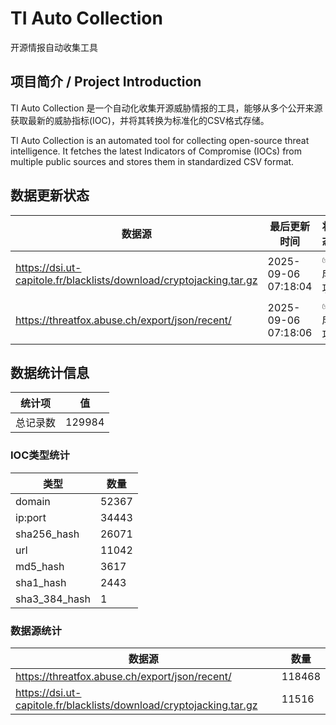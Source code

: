 # TI Auto Collection

 开源情报自动收集工具

## 项目简介 / Project Introduction

TI Auto Collection 是一个自动化收集开源威胁情报的工具，能够从多个公开来源获取最新的威胁指标(IOC)，并将其转换为标准化的CSV格式存储。

TI Auto Collection is an automated tool for collecting open-source threat intelligence. It fetches the latest Indicators of Compromise (IOCs) from multiple public sources and stores them in standardized CSV format.

## 数据更新状态

| 数据源 | 最后更新时间 | 状态 |
|--------|------------|------|
| https://dsi.ut-capitole.fr/blacklists/download/cryptojacking.tar.gz | 2025-09-06 07:18:04 | ✅ 成功 |
| https://threatfox.abuse.ch/export/json/recent/ | 2025-09-06 07:18:06 | ✅ 成功 |


































































































































































## 数据统计信息

| 统计项 | 值 |
|--------|----|
| 总记录数 | 129984 |

### IOC类型统计

| 类型 | 数量 |
|------|------|
| domain | 52367 |
| ip:port | 34443 |
| sha256_hash | 26071 |
| url | 11042 |
| md5_hash | 3617 |
| sha1_hash | 2443 |
| sha3_384_hash | 1 |

### 数据源统计

| 数据源 | 数量 |
|--------|------|
| https://threatfox.abuse.ch/export/json/recent/ | 118468 |
| https://dsi.ut-capitole.fr/blacklists/download/cryptojacking.tar.gz | 11516 |
